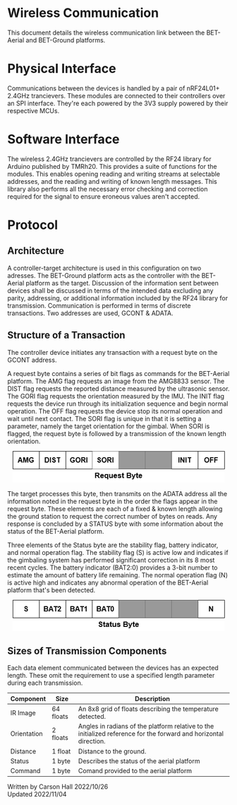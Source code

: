 # Wireless Communication

This document details the wireless communication link between the BET-Aerial and BET-Ground platforms.

# Physical Interface

Communications between the devices is handled by a pair of nRF24L01+ 2.4GHz trancievers. These modules are connected to their controllers over an SPI interface. They're each powered by the 3V3 supply powered by their respective MCUs.

# Software Interface

The wireless 2.4GHz trancievers are controlled by the RF24 library for Arduino published by TMRh20. This provides a suite of functions for the modules. This enables opening reading and writing streams at selectable addresses, and the reading and writing of known length messages. This library also performs all the necessary error checking and correction required for the signal to ensure eroneous values aren't accepted.

# Protocol

## Architecture

A controller-target architecture is used in this configuration on two adresses. The BET-Ground platform acts as the controller with the BET-Aerial platform as the target. Discussion of the information sent between devices shall be discussed in terms of the intended data excluding any parity, addressing, or additional information included by the RF24 library for transmission. Communication is performed in terms of discrete transactions. Two addresses are used, GCONT & ADATA.

## Structure of a Transaction

The controller device initiates any transaction with a request byte on the GCONT address.

A request byte contains a series of bit flags as commands for the BET-Aerial platform. The AMG flag requests an image from the AMG8833 sensor. The DIST flag requests the reported distance measured by the ultrasonic sensor. The GORI flag requests the orientation measured by the IMU. The INIT flag requests the device run through its initialization sequence and begin normal operation. The OFF flag requests the device stop its normal operation and wait until next contact. The SORI flag is unique in that it is setting a parameter, namely the target orientation for the gimbal. When SORI is flagged, the request byte is followed by a transmission of the known length orientation.

<center>
<img src="images/requestbyte.png">
</center>


The target processes this byte, then transmits on the ADATA address all the information noted in the request byte in the order the flags appear in the request byte. These elements are each of a fixed & known length allowing the ground station to request the correct number of bytes on reads. Any response is concluded by a STATUS byte with some information about the status of the BET-Aerial platform.

Three elements of the Status byte are the stability flag, battery indicator, and normal operation flag. The stability flag (S) is active low and indicates if the gimbaling system has performed significant correction in its 8 most recent cycles. The battery indicator (BAT2:0) provides a 3-bit number to estimate the amount of battery life remaining. The normal operation flag (N) is active high and indicates any abnormal operation of the BET-Aerial platform that's been detected.

<center>
<img src="images/statusbyte.png">
</center>

## Sizes of Transmission Components

Each data element communicated between the devices has an expected length. These omit the requirement to use a specified length parameter during each transmission.

| Component | Size   | Description
|-|-|-|
| IR Image | 64 floats | An 8x8 grid of floats describing the temperature detected.
| Orientation | 2 floats | Angles in radians of the platform relative to the initialized reference for the forward and horizontal direction.
| Distance | 1 float | Distance to the ground.
| Status | 1 byte | Describes the status of the aerial platform
| Command | 1 byte | Comand provided to the aerial platform


Written by Carson Hall 2022/10/26  
Updated 2022/11/04